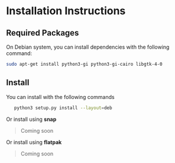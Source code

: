 # Installation Instructions

## __Required Packages__

  On Debian system, you can install dependencies with the following command:

  ```bash
  sudo apt-get install python3-gi python3-gi-cairo libgtk-4-0
  ```

## __Install__

  You can install with the following commands

  ```bash
     python3 setup.py install --layout=deb
  ```

Or install using __snap__

> Coming soon

Or install using __flatpak__
> Coming soon
